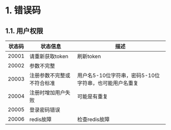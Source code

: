 # 1. 错误码
## 1.1. 用户权限
| 状态码 | 状态信息 | 描述 |
| --- | --- | --- |
| 20001 | 请重新获取token | 刷新token |
| 20002 | 参数不完整 | &nbsp; |
| 20003 | 注册参数不完整或不符合标准 | 用户名5-10位字符串，密码5-10位字符串，也可能用户名重复 |
| 20004 | 注册时增加用户失败 | 可能是有重复 |
| 20005 | 登录密码错误 | &nbsp; |
| 20006 | redis故障 | 检查redis故障 |